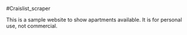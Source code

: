 #Craislist_scraper

This is a sample website to show apartments available. It is for personal use, not commercial.

